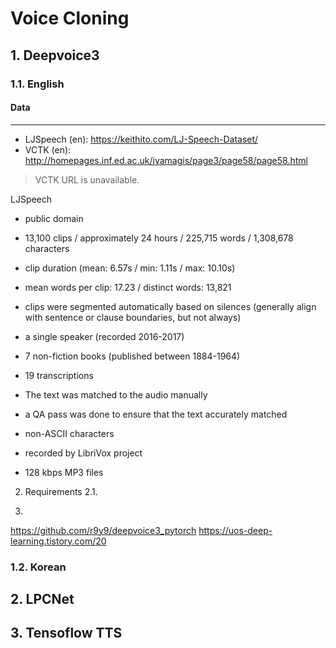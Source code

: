 # Voice Cloning
## 1. Deepvoice3
### 1.1. English
#### Data
---
- LJSpeech (en): https://keithito.com/LJ-Speech-Dataset/
- VCTK (en): http://homepages.inf.ed.ac.uk/jyamagis/page3/page58/page58.html 
> VCTK URL is unavailable.

LJSpeech
- public domain
- 13,100 clips / approximately 24 hours / 225,715 words / 1,308,678 characters
- clip duration (mean: 6.57s / min: 1.11s / max: 10.10s)
- mean words per clip: 17.23 / distinct words: 13,821
- clips were segmented automatically based on silences (generally align with sentence or clause boundaries, but not always)
- a single speaker (recorded 2016-2017)
- 7 non-fiction books (published between 1884-1964)

- 19 transcriptions 
- The text was matched to the audio manually
- a QA pass was done to ensure that the text accurately matched
- non-ASCII characters 

- recorded by LibriVox project
- 128 kbps MP3 files

2. Requirements
2.1. 

3. 
https://github.com/r9y9/deepvoice3_pytorch
https://uos-deep-learning.tistory.com/20

### 1.2. Korean
## 2. LPCNet
## 3. Tensoflow TTS
